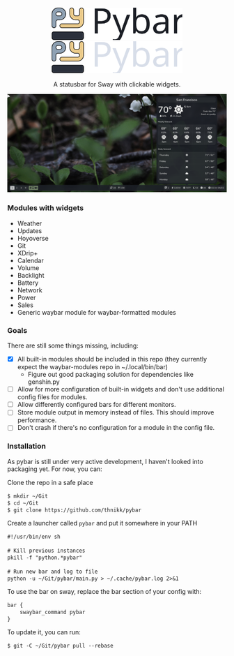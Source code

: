 <p align="center">
    <img width="300" src="assets/pybar_logo_light.svg#gh-light-mode-only" alt="Pybar">
    <img width="300" src="assets/pybar_logo_dark.svg#gh-dark-mode-only" alt="Pybar">
</p>

<p align="center">
    A statusbar for Sway with clickable widgets.
</p>

![Screenshot](assets/screenshot.png)

### Modules with widgets
- Weather
- Updates
- Hoyoverse
- Git
- XDrip+
- Calendar
- Volume
- Backlight
- Battery
- Network
- Power
- Sales
- Generic waybar module for waybar-formatted modules

### Goals
There are still some things missing, including:
- [x] All built-in modules should be included in this repo (they currently expect the waybar-modules repo in ~/.local/bin/bar)
    - Figure out good packaging solution for dependencies like genshin.py
- [ ] Allow for more configuration of built-in widgets and don't use additional config files for modules.
- [ ] Allow differently configured bars for different monitors.
- [ ] Store module output in memory instead of files. This should improve performance.
- [ ] Don't crash if there's no configuration for a module in the config file.

### Installation
As pybar is still under very active development, I haven't looked into packaging yet. For now, you can:

Clone the repo in a safe place

```
$ mkdir ~/Git
$ cd ~/Git
$ git clone https://github.com/thnikk/pybar
```

Create a launcher called `pybar` and put it somewhere in your PATH
```
#!/usr/bin/env sh

# Kill previous instances
pkill -f "python.*pybar"

# Run new bar and log to file
python -u ~/Git/pybar/main.py > ~/.cache/pybar.log 2>&1
```

To use the bar on sway, replace the bar section of your config with:
```
bar {
    swaybar_command pybar
}
```

To update it, you can run:
```
$ git -C ~/Git/pybar pull --rebase
```
